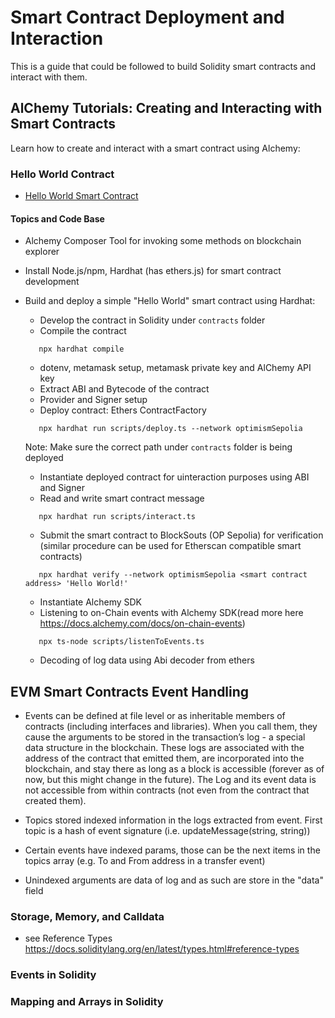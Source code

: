 # Smart Contract Deployment and Interaction

This is a guide that could be followed to build Solidity smart contracts and interact with them.


## AlChemy Tutorials: Creating and Interacting with Smart Contracts

Learn how to create and interact with a smart contract using Alchemy:

### Hello World Contract
- [Hello World Smart Contract](https://docs.alchemy.com/docs/hello-world-smart-contract)

#### Topics and Code Base
- Alchemy Composer Tool for invoking some methods on blockchain explorer
- Install Node.js/npm, Hardhat (has ethers.js) for smart contract development

- Build and deploy a simple "Hello World" smart contract using Hardhat:
   - Develop the contract in Solidity under `contracts` folder
   - Compile the contract
   ```  
      npx hardhat compile 
   ```
   - dotenv, metamask setup, metamask private key and AlChemy API key
   - Extract ABI and Bytecode of the contract
   - Provider and Signer setup
   - Deploy contract: Ethers ContractFactory
   ```
      npx hardhat run scripts/deploy.ts --network optimismSepolia
   ```

   Note: Make sure the correct path under `contracts` folder is being deployed
   - Instantiate deployed contract for uinteraction purposes using ABI and Signer
   - Read and write smart contract message

   ```
      npx hardhat run scripts/interact.ts 
   ```

   - Submit the smart contract to BlockSouts (OP Sepolia) for verification (similar procedure can be used for Etherscan compatible smart contracts)

   ```
      npx hardhat verify --network optimismSepolia <smart contract address> 'Hello World!'
   ```

   - Instantiate Alchemy SDK
   - Listening to on-Chain events with Alchemy SDK(read more here https://docs.alchemy.com/docs/on-chain-events)

   ```
      npx ts-node scripts/listenToEvents.ts
   ```

   - Decoding of log data using Abi decoder from ethers


## EVM Smart Contracts Event Handling
- Events can be defined at file level or as inheritable members of contracts (including interfaces and libraries). When you call them, they cause the arguments to be stored in the transaction’s log - a special data structure in the blockchain. These logs are associated with the address of the contract that emitted them, are incorporated into the blockchain, and stay there as long as a block is accessible (forever as of now, but this might change in the future). The Log and its event data is not accessible from within contracts (not even from the contract that created them).

- Topics stored indexed information in the logs extracted from event. First topic is a hash of event signature (i.e. updateMessage(string, string))
- Certain events have indexed params, those can be the next items in the topics array (e.g. To and From address in a transfer event)
- Unindexed arguments are data of log and as such are store in the "data" field

### Storage, Memory, and Calldata
- see Reference Types
https://docs.soliditylang.org/en/latest/types.html#reference-types
### Events in Solidity
### Mapping and Arrays in Solidity
